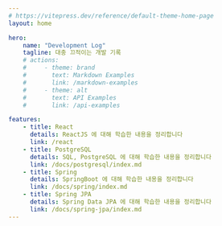 ```yaml
---
# https://vitepress.dev/reference/default-theme-home-page
layout: home

hero:
    name: "Development Log"
    tagline: 대충 끄적이는 개발 기록
    # actions:
    #     - theme: brand
    #       text: Markdown Examples
    #       link: /markdown-examples
    #     - theme: alt
    #       text: API Examples
    #       link: /api-examples

features:
    - title: React
      details: ReactJS 에 대해 학습한 내용을 정리합니다
      link: /react
    - title: PostgreSQL
      details: SQL, PostgreSQL 에 대해 학습한 내용을 정리합니다
      link: /docs/postgresql/index.md
    - title: Spring
      details: SpringBoot 에 대해 학습한 내용을 정리합니다
      link: /docs/spring/index.md
    - title: Spring JPA
      details: Spring Data JPA 에 대해 학습한 내용을 정리합니다
      link: /docs/spring-jpa/index.md
---
```

